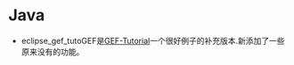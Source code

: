 # Java
* eclipse_gef_tutoGEF是[GEF-Tutorial](http://www.psykokwak.com/blog/index.php/tag/gef)一个很好例子的补充版本.新添加了一些原来没有的功能。

